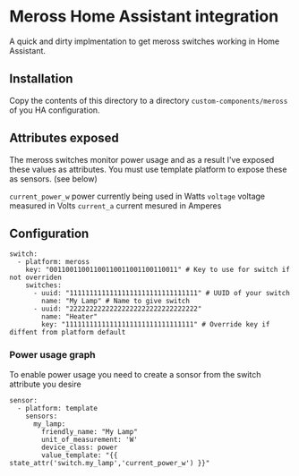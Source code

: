 # Meross Home Assistant integration

A quick and dirty implmentation to get meross switches working in Home Assistant.

## Installation

Copy the contents of this directory to a directory `custom-components/meross` of you HA configuration.

## Attributes exposed

The meross switches monitor power usage and as a result I've exposed these values as attributes. You must use template
platform to expose these as sensors. (see below)

`current_power_w` power currently being used in Watts
`voltage` voltage measured in Volts
`current_a` current mesured in Amperes

## Configuration

```
switch:
  - platform: meross
    key: "00110011001100110011001100110011" # Key to use for switch if not overriden
    switches:
      - uuid: "11111111111111111111111111111111" # UUID of your switch
        name: "My Lamp" # Name to give switch
      - uuid: "22222222222222222222222222222222"
        name: "Heater"
        key: "11111111111111111111111111111111" # Override key if diffent from platform default
```

### Power usage graph

To enable power usage you need to create a sonsor from the switch attribute you desire

```
sensor:
  - platform: template
    sensors:
      my_lamp:
        friendly_name: "My Lamp"
        unit_of_measurement: 'W'
        device_class: power
        value_template: "{{ state_attr('switch.my_lamp','current_power_w') }}"
```